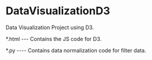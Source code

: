 # DataVisualizationD3
Data Visualization Project using D3.

*.html --- Contains the JS code for D3.

*.py ---- Contains data normalization code for filter data.

